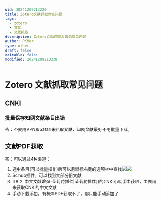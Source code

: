 ```yaml
---
uid: 20241209213220
title: Zotero文献抓取常见问题
tags:
  - zotero
  - 文献
  - 文献抓取
description: Zotero文献抓取方面的常见问题
author: PKMer
type: other
draft: false
editable: false
modified: 20241209213328
---
```


# Zotero 文献抓取常见问题

## CNKI

### 批量保存知网文献条目出错

答：不要用VPN和Safari来抓取文献，知网文献最好不用批量下载。

## 文献PDF获取

答：可以通过4种渠道：

1. 选中条目(可以批量操作)后可以用鼠标右键的选项栏中查找![](https://cdn.pkmer.cn/images/20241209213950231.png!pkmer)![](https://cdn.pkmer.cn/images/20241209214007424.png!pkmer)
2. Scihub插件，可以找到大部分旧文献
3. [[8_2_中文文献增强-茉莉花插件|茉莉花插件]]的CNKI小助手中获取，主要用来获取CNKI的中文文献
4. 手动下载添加，有概率PDF获取不了，那只能手动添加了


